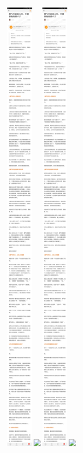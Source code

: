 ![](../../images/2017年03月/GX0304-脾气坏就是人坏，不要替他找借口了.jpg)
![](../../images/2017年03月/GX0304-脾气坏就是人坏，不要替他找借口了2.jpg)
![](../../images/2017年03月/GX0304-脾气坏就是人坏，不要替他找借口了.jpg)
![](../../images/2017年03月/GX0304-脾气坏就是人坏，不要替他找借口了2.jpg)
